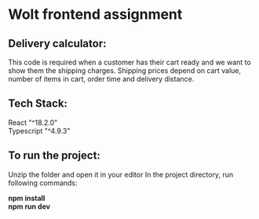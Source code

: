 # Wolt frontend assignment
## Delivery calculator:

This code is required when a customer has their cart ready and we want to show them the shipping charges. Shipping prices depend on cart value, number of items in cart, order time and delivery distance.



## Tech Stack:
React "^18.2.0"  
Typescript "^4.9.3"


## To run the project:
Unzip the folder and open it in your editor
In the project directory, run following commands:

**npm install**  
**npm run dev**


